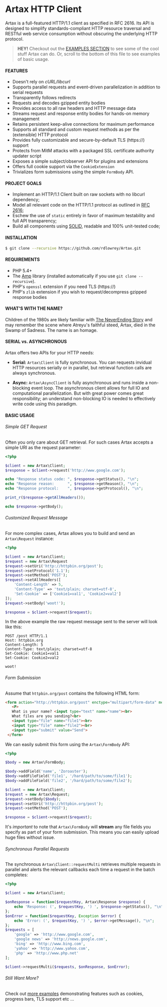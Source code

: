 # Artax HTTP Client

Artax is a full-featured HTTP/1.1 client as specified in RFC 2616.  Its API is designed to simplify
standards-compliant HTTP resource traversal and RESTful web service consumption without obscuring the
underlying HTTP protocol.

> **HEY!** Checkout out the [EXAMPLES SECTION](https://github.com/rdlowrey/Artax/tree/master/examples)
> to see some of the cool stuff Artax can do. Or, scroll to the bottom of this file to see examples
> of basic usage.

#### FEATURES

 - Doesn't rely on *cURL/libcurl*
 - Supports parallel requests and event-driven parallelization in addition to serial requests
 - Transparently follows redirects
 - Requests and decodes gzipped entity bodies
 - Provides access to all raw headers and HTTP message data
 - Streams request and response entity bodies for hands-on memory management
 - Retains persistent keep-alive connections for maximum performance
 - Supports all standard and custom request methods as per the (extensible) HTTP protocol
 - Provides fully customizable and secure-by-default TLS (https://) support
 - Protects from MitM attacks with a packaged SSL certificate authority updater script
 - Exposes a simple subject/observer API for plugins and extensions
 - Offers full cookie support via the `CookieExtension`
 - Trivializes form submissions using the simple `FormBody` API.

#### PROJECT GOALS

* Implement an HTTP/1.1 Client built on raw sockets with no libcurl dependency;
* Model all relevant code on the HTTP/1.1 protocol as outlined in [RFC 2616][rfc2616];
* Eschew the use of `static` entirely in favor of maximum testability and full API transparency;
* Build all components using [SOLID][solid], readable and 100% unit-tested code;

#### INSTALLATION

```bash
$ git clone --recursive https://github.com/rdlowrey/Artax.git
```

#### REQUIREMENTS

* PHP 5.4+
* The [Amp][amp-github] library (installed automatically if you use `git clone --recursive`).
* PHP's `openssl` extension if you need TLS (https://)
* PHP's `zlib` extension if you wish to request/decompress gzipped response bodies

#### WHAT'S WITH THE NAME?

Children of the 1980s are likely familiar with [The NeverEnding Story][neverending] and may remember
the scene where Atreyu's faithful steed, Artax, died in the Swamp of Sadness. The name is an homage.

#### SERIAL vs. ASYNCHRONOUS

Artax offers two APIs for your HTTP needs:

- **Serial:** `Artax\Client` is fully synchronous. You can requests invidual HTTP resources serially or in parallel,
but retrieval function calls are always synchronous.

- **Async:** `Artax\AsyncClient` is fully asynchronous and runs inside a non-blocking event loop. The asynchronous
client allows for full IO and computational parallelization. But with great power comes great responsibility;
an understand non-blocking IO is needed to effectively write code using this paradigm.


#### BASIC USAGE

###### Simple GET Request

Often you only care about GET retrieval. For such cases Artax accepts a simple URI as the request parameter:

```php
<?php

$client = new Artax\Client;
$response = $client->request('http://www.google.com');

echo "Response status code: ", $response->getStatus(), "\n";
echo "Response reason:      ", $response->getReason(), "\n";
echo "Response protocol:    ", $response->getProtocol(), "\n";

print_r($response->getAllHeaders());

echo $response->getBody();
```

###### Customized Request Message

For more complex cases, Artax allows you to build and send an `Artax\Request` instance:

```php
<?php

$client = new Artax\Client;
$request = new Artax\Request
$request->setUri('http://httpbin.org/post');
$request->setProtocol('1.1');
$request->setMethod('POST');
$request->setAllHeaders([
    'Content-Length' => 5,
    'Content-Type' => 'text/plain; charset=utf-8',
    'Set-Cookie' => ['Cookie1=val1', 'Cookie2=val2']
]);
$request->setBody('woot!');

$response = $client->request($request);
```

In the above example the raw request message sent to the server will look like this:

```
POST /post HTTP/1.1
Host: httpbin.org
Content-Length: 5
Content-Type: text/plain; charset=utf-8
Set-Cookie: Cookie1=val1
Set-Cookie: Cookie2=val2

woot!
```

###### Form Submission

Assume that `httpbin.org/post` contains the following HTML form:

```html
<form action="http://httpbin.org/post" enctype="multipart/form-data" method="post">
   <P>
   What is your name? <input type="text" name="name"><br>
   What files are you sending?<br>
   <input type="file" name="file1"><br>
   <input type="file" name="file2"><br>
   <input type="submit" value="Send">
 </form>
```

We can easily submit this form using the `Artax\FormBody` API:

```php
<?php

$body = new Artax\FormBody;

$body->addField('name', 'Zoroaster');
$body->addFileField('file1', '/hard/path/to/some/file1');
$body->addFileField('file2', '/hard/path/to/some/file2');

$client = new Artax\Client;
$request = new Artax\Request;
$request->setBody($body);
$request->setUri('http://httpbin.org/post');
$request->setMethod('POST');

$response = $client->request($request);
```

It's *important* to note that `Artax\FormBody` will **stream** any file fields you specify as
part of your form submission. This means you can easily upload huge files without issue.

###### Synchronous Parallel Requests

The synchronous `Artax\Client::requestMulti` retrieves multiple requests in parallel and alerts
the relevant callbacks each time a request in the batch completes:

```php
<?php

$client = new Artax\Client;

$onResponse = function($requestKey, Artax\Response $response) {
    echo 'Response: (', $requestKey, ') ', $response->getStatus(), "\n";
};
$onError = function($requestKey, Exception $error) {
    echo 'Error: (', $requestKey, ') ', $error->getMessage(), "\n";
};
$requests = [
    'google' => 'http://www.google.com',
    'google news' => 'http://news.google.com',
    'bing' => 'http://www.bing.com',
    'yahoo' => 'http://www.yahoo.com',
    'php' => 'http://www.php.net'
];

$client->requestMulti($requests, $onResponse, $onError);
```

###### Still Want More?

Check out [more examples](https://github.com/rdlowrey/Artax/tree/master/examples) demonstrating 
features such as cookies, progress bars, TLS support etc ...


[rfc2616]: http://www.w3.org/Protocols/rfc2616/rfc2616.html
[amp-github]: https://github.com/rdlowrey/Amp
[solid]: http://en.wikipedia.org/wiki/SOLID_(object-oriented_design) "S.O.L.I.D."
[neverending]: http://www.imdb.com/title/tt0088323/ "The NeverEnding Story"

